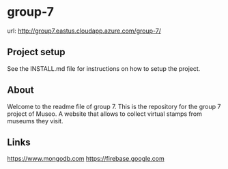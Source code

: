 # group-7
url: http://group7.eastus.cloudapp.azure.com/group-7/

## Project setup
See the INSTALL.md file for instructions on how to setup the project.

## About
Welcome to the readme file of group 7. This is the repository for the group 7 project of Museo. A website that allows to collect virtual stamps from museums they visit.

## Links

https://www.mongodb.com
https://firebase.google.com